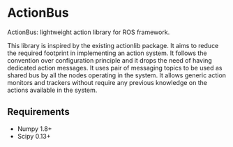 # ActionBus

ActionBus: lightweight action library for ROS framework.

This library is inspired by the existing actionlib package. It aims to reduce the required footprint in implementing
an action system. It follows the convention over configuration principle and it drops the need of having dedicated
action messages. It uses pair of messaging topics to be used as shared bus by all the nodes operating in the system.
It allows generic action monitors and trackers without require any previous knowledge on the actions available in the
system.

## Requirements

  * Numpy 1.8+
  * Scipy 0.13+
